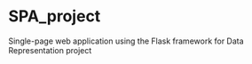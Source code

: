 # SPA_project
Single-page web application using the Flask framework for Data Representation project
